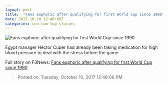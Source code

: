 ```yaml
---
layout: post
title:  "Fans euphoric after qualifying for first World Cup since 1990"
date: 2017-10-10 12:48:06Z
categories: cnn-com-top-stories
---
```


![Fans euphoric after qualifying for first World Cup since 1990](http://i2.cdn.cnn.com/cnnnext/dam/assets/171009130026-essam-el-hadary-egypt-celebrates-tease-super-tease.jpg)

Egypt manager Héctor Cúper had already been taking medication for high blood pressure to deal with the stress before the game.


Full story on F3News: [Fans euphoric after qualifying for first World Cup since 1990](http://www.f3nws.com/n/WQdXNG)

> Posted on: Tuesday, October 10, 2017 12:48:06 PM
